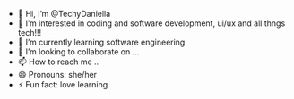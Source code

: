 - 👋 Hi, I’m @TechyDaniella
- 👀 I’m interested in coding and software development, ui/ux and all thngs tech!!!
- 🌱 I’m currently learning software engineering
- 💞️ I’m looking to collaborate on ...
- 📫 How to reach me ..
- 😄 Pronouns: she/her
- ⚡ Fun fact: love learning

<!---
TechyDaniella/TechyDaniella is a ✨ special ✨ repository because its `README.md` (this file) appears on your GitHub profile.
You can click the Preview link to take a look at your changes.
--->
